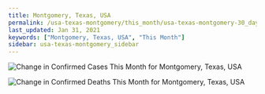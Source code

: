 ```yaml
---
title: Montgomery, Texas, USA
permalink: /usa-texas-montgomery/this_month/usa-texas-montgomery-30_days.html
last_updated: Jan 31, 2021
keywords: ["Montgomery, Texas, USA", "This Month"]
sidebar: usa-texas-montgomery_sidebar
---
```


![Change in Confirmed Cases This Month for Montgomery, Texas, USA](/covid_tracker/images/graphs/usa-texas-montgomery-delta_confirmed-30_days_graph.png)

![Change in Confirmed Deaths This Month for Montgomery, Texas, USA](/covid_tracker/images/graphs/usa-texas-montgomery-delta_deaths-30_days_graph.png)
